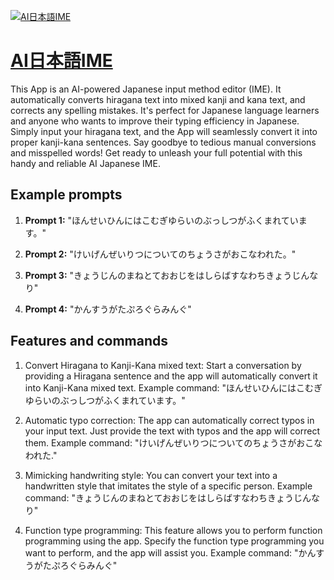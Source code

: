 [![AI日本語IME](https://files.oaiusercontent.com/file-JYi089cTVJju9dQhlEZ1XNc2?se=2123-10-17T06%3A18%3A20Z&sp=r&sv=2021-08-06&sr=b&rscc=max-age%3D31536000%2C%20immutable&rscd=attachment%3B%20filename%3Dbdb48890-7761-4f62-8f5f-29faaf42fdd3.png&sig=9DneiVppBXfhG7Xa4j4E0/x0KqNfmi1TEPY4PeX6PKc%3D)](https://chat.openai.com/g/g-AKRREDf1f-airi-ben-yu-ime)

# [AI日本語IME](https://chat.openai.com/g/g-AKRREDf1f-airi-ben-yu-ime)

This App is an AI-powered Japanese input method editor (IME). It automatically converts hiragana text into mixed kanji and kana text, and corrects any spelling mistakes. It's perfect for Japanese language learners and anyone who wants to improve their typing efficiency in Japanese. Simply input your hiragana text, and the App will seamlessly convert it into proper kanji-kana sentences. Say goodbye to tedious manual conversions and misspelled words! Get ready to unleash your full potential with this handy and reliable AI Japanese IME.

## Example prompts

1. **Prompt 1:** "ほんせいひんにはこむぎゆらいのぶっしつがふくまれています。"

2. **Prompt 2:** "けいげんぜいりつについてのちょうさがおこなわれた。"

3. **Prompt 3:** "きょうじんのまねとておおじをはしらばすなわちきょうじんなり"

4. **Prompt 4:** "かんすうがたぷろぐらみんぐ"

## Features and commands

1. Convert Hiragana to Kanji-Kana mixed text: Start a conversation by providing a Hiragana sentence and the app will automatically convert it into Kanji-Kana mixed text.
Example command: "ほんせいひんにはこむぎゆらいのぶっしつがふくまれています。"

2. Automatic typo correction: The app can automatically correct typos in your input text. Just provide the text with typos and the app will correct them.
Example command: "けいげんぜいりつについてのちょうさがおこなわれた."

3. Mimicking handwriting style: You can convert your text into a handwritten style that imitates the style of a specific person.
Example command: "きょうじんのまねとておおじをはしらばすなわちきょうじんなり"

4. Function type programming: This feature allows you to perform function programming using the app. Specify the function type programming you want to perform, and the app will assist you.
Example command: "かんすうがたぷろぐらみんぐ"